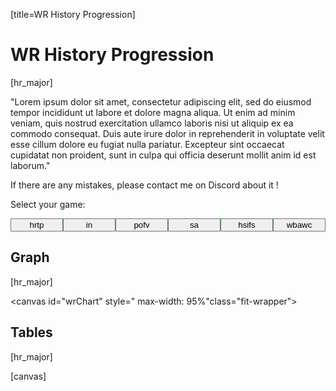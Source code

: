 [title=WR History Progression]
# WR History Progression
[hr_major]  

"Lorem ipsum dolor sit amet, consectetur adipiscing elit, sed do eiusmod tempor incididunt ut labore et dolore magna aliqua. Ut enim ad minim veniam, quis nostrud exercitation ullamco laboris nisi ut aliquip ex ea commodo consequat. Duis aute irure dolor in reprehenderit in voluptate velit esse cillum dolore eu fugiat nulla pariatur. Excepteur sint occaecat cupidatat non proident, sunt in culpa qui officia deserunt mollit anim id est laborum."


If there are any mistakes, please contact me on Discord about it !

Select your game: 

<div id="wr-game-buttons" style="background-color: lime; display: flex;">
    <button href="#/wr/th01" data-game="th01" style="width: 100%" id="hrtp">hrtp</button>
    <button href="#/wr/th08" data-game="th08" style="width: 100%" id="in">in</button>
    <button href="#/wr/th09" data-game="th09" style="width: 100%" id="pofv">pofv</button>
    <button href="#/wr/th11" data-game="th11" style="width: 100%" id="sa">sa</button>
    <button href="#/wr/th16" data-game="th16" style="width: 100%" id="hsifs">hsifs</button>
    <button href="#/wr/th17" data-game="th17" style="width: 100%" id="wbawc">wbawc</button>
</div>

## Graph
[hr_major]


<canvas id="wrChart" style=" max-width: 95%"class="fit-wrapper"></canvas>

## Tables
[hr_major]

[canvas]

<section id='main-wr-tables' style="display: grid; justify-items: stretch; justify-content: center;">
<div id="wr-buttons" style="display: flex; justify-content: space-between;"></div>
<div id="wr-tables"></div>
</section>
